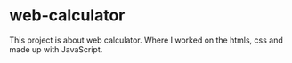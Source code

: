 # web-calculator

This project is about web calculator. Where I worked on the htmls, css and made up with JavaScript.
